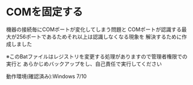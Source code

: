 # COMを固定する
機器の接続毎にCOMポートが変化してしまう問題と
COMポートが認識する最大が256ポートであるためそれ以上は認識しなくなる現象を
解決するために作成しました

※このBatファイルはレジストリを変更する処理がありますので管理者権限での実行と
あらかじめバックアップをし、自己責任で実行してください

動作環境(確認済み):Windows 7/10
